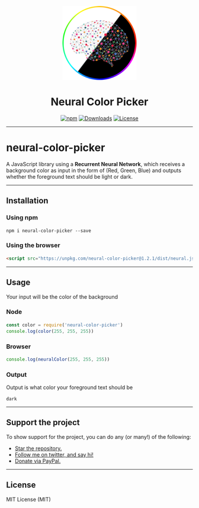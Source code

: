 <div align = "center">
<img alt="neural-color-picker" src="https://github.com/shubham-saudolla/media/blob/master/neural-color-picker/neuralColorPickerIcon.png?raw="true" width = "200"/>

# Neural Color Picker

[![npm](https://img.shields.io/npm/v/neural-color-picker.svg?style=for-the-badge&labelColor=000000&color=4505ff)](https://www.npmjs.com/package/neural-color-picker)
[![Downloads](https://img.shields.io/npm/dt/neural-color-picker.svg?style=for-the-badge&labelColor=000000)](https://www.npmjs.com/package/neural-color-picker)
[![License](https://img.shields.io/npm/l/neural-color-picker.svg?style=for-the-badge&labelColor=000000&color=ff0666)](https://www.npmjs.com/package/neural-color-picker)
</div>

---

# neural-color-picker

A JavaScript library using a **Recurrent Neural Network**, which receives a background color as input in the form of (Red, Green, Blue) and outputs whether the foreground text should be light or dark.

---

## Installation

### Using npm

```console
npm i neural-color-picker --save
```

### Using the browser

```html
<script src="https://unpkg.com/neural-color-picker@1.2.1/dist/neural.js"></script>
```

---

## Usage

Your input will be the color of the background

### Node

```javascript
const color = require('neural-color-picker')
console.log(color(255, 255, 255))
```

### Browser

```javascript
console.log(neuralColor(255, 255, 255))
```

### Output

Output is what color your foreground text should be

```console
dark
```

---

## Support the project

To show support for the project, you can do any (or many!) of the following:

- [Star the repository.](https://github.com/akash-joshi/neural-color-picker)
- [Follow me on twitter, and say hi!](https://twitter.com/akashtrikon)
- [Donate via PayPal.](http://paypal.me/akashsjoshi)

---

## License

MIT License (MIT)